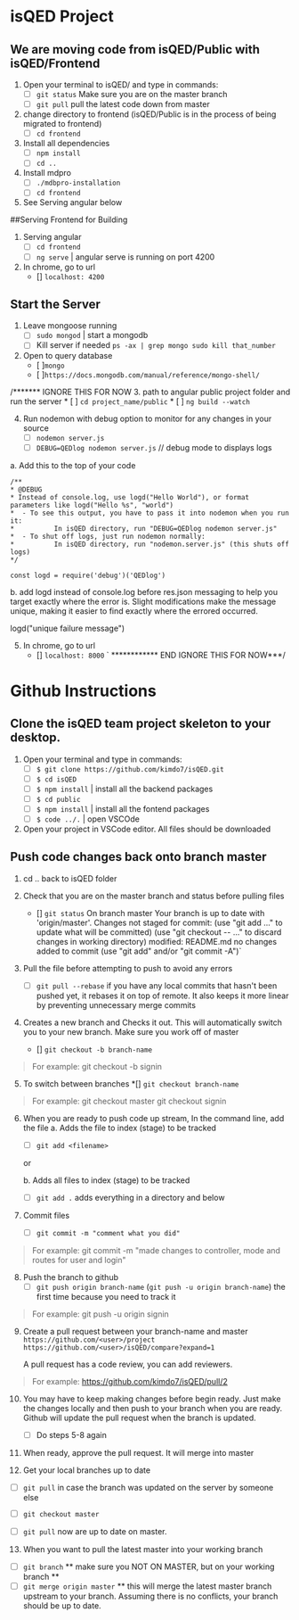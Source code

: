 # isQED Project

## We are moving code from isQED/Public with isQED/Frontend
1. Open your terminal to isQED/ and type in commands:
    * [ ] `git status` Make sure you are on the master branch
    * [ ] `git pull` pull the latest code down from master
1. change directory to frontend (isQED/Public is in the process of being migrated to frontend)
    * [ ] `cd frontend`
2. Install all dependencies
    * [ ] `npm install`
    * [ ] `cd ..`
3. Install mdpro
    * [ ] `./mdbpro-installation`
    * [ ] `cd frontend`
4. See Serving angular below 

##Serving Frontend for Building
1. Serving angular
    * [ ] `cd frontend` 
    * [ ] `ng serve` | angular serve is running on port 4200

2. In chrome, go to url 
    * [] `localhost: 4200`

## Start the Server
1. Leave mongoose running
    * [ ] `sudo mongod` | start a mongodb
    * [ ] Kill server if needed `ps -ax | grep mongo sudo kill that_number`

2. Open to query database
    * [ ]`mongo`
    * [ ]`https://docs.mongodb.com/manual/reference/mongo-shell/`

/******* IGNORE THIS FOR NOW
3. path to angular public project folder and run the server
    * [ ] `cd project_name/public`
    * [ ] `ng build --watch`
 
4. Run nodemon with debug option to monitor for any changes in your source
    * [ ] `nodemon server.js`
    * [ ] `DEBUG=QEDlog nodemon server.js` // debug mode to displays logs

a. Add this to the top of your code

```
/**
* @DEBUG 
* Instead of console.log, use logd("Hello World"), or format parameters like logd("Hello %s", "world")
*  - To see this output, you have to pass it into nodemon when you run it:
*          In isQED directory, run "DEBUG=QEDlog nodemon server.js" 
*  - To shut off logs, just run nodemon normally:
*          In isQED directory, run "nodemon.server.js" (this shuts off logs)
*/

const logd = require('debug')('QEDlog')
```
b. add logd instead of console.log before res.json messaging to help you target exactly where the error is.  Slight modifications make the message unique, making it easier to find exactly where the errored occurred.

logd("unique failure message")

5. In chrome, go to url 
    * [] `localhost: 8000`
    `
************ END IGNORE THIS FOR NOW***/

# Github Instructions

## Clone the isQED team project skeleton to your desktop.
1. Open your terminal and type in commands:
    * [ ] `$ git clone https://github.com/kimdo7/isQED.git`
    * [ ] `$ cd isQED`  
    * [ ] `$ npm install` | install all the backend packages
    * [ ] `$ cd public`
    * [ ] `$ npm install` | install all the fontend packages
    * [ ] `$ code ../.`   | open VSCOde

2. Open your project in VSCode editor. All files should be downloaded

## Push code changes back onto branch master
1. cd .. back to isQED folder
2. Check that you are on the master branch and status  before pulling files
    * [] `git status`
		On branch master
		Your branch is up to date with 'origin/master'.
		Changes not staged for commit:
		(use "git add <file>..." to update what will be committed)
		(use "git checkout -- <file>..." to discard changes in working directory)
		modified: README.md
		no changes added to commit (use "git add" and/or "git commit -A")`

3. Pull the file before attempting to push to avoid any errors
    * [ ] `git pull --rebase` if you have any local commits that hasn't been pushed yet,     it rebases it on top of remote.  It also keeps it more linear by preventing       unnecessary merge commits

4. Creates a new branch and Checks it out. This will automatically switch you to your new branch.  Make sure you work off of master 
    * [] `git checkout -b branch-name` 
> For example:
>   git checkout -b signin

5. To switch between branches
    *[] `git checkout branch-name`
> For example:
>   git checkout master
>   git checkout signin

6. When you are ready to push code up stream, In the command line, add the file
    a. Adds the file <filename> to index (stage) to be tracked
    * [ ] `git add <filename>` 

    or

    b. Adds all files to index (stage) to be tracked
    * [ ] `git add .`  adds everything in a directory and below 

7. Commit files
    * [ ] `git commit -m "comment what you did"`

> For example:
>   git commit -m "made changes to controller, mode and routes for user and login"


8. Push the branch to github
    * [ ] `git push origin branch-name`
    (`git push -u origin branch-name`) the first time because you need to track it

> For example:
>   git push -u origin signin


9. Create a pull request between your branch-name and master
    `https://github.com/<user>/project`
    `https://github.com/<user>/isQED/compare?expand=1`

    A pull request has a code review, you can add reviewers.

> For example:
>   https://github.com/kimdo7/isQED/pull/2


10. You may have to keep making changes before begin ready. Just make the changes locally and then push to your branch when you are ready. Github will update the pull request when the branch is updated.
    * [ ] Do steps 5-8 again


11. When ready, approve the pull request. It will merge into master

12. Get your local branches up to date
* [ ] `git pull` in case the branch was updated on the server by someone else
* [ ] `git checkout master` 
* [ ] `git pull` now are up to date on master.


13.  When you want to pull the latest master into your working branch
* [ ] `git branch`  ** make sure you NOT ON MASTER, but on your working branch **
* [ ] `git merge origin master`  ** this will merge the latest master branch upstream to your branch.  Assuming there is no conflicts, your branch should be up to date. 
